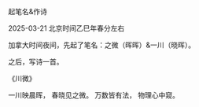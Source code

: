 起笔名&作诗

2025-03-21 北京时间乙巳年春分左右

加拿大时间夜间，先起了笔名：之微（晖晖）&一川（晓晖）。

之后，写诗一首。

《川微》

一川映晨晖，
春晓见之微。
万数皆有法，
物理心中窥。